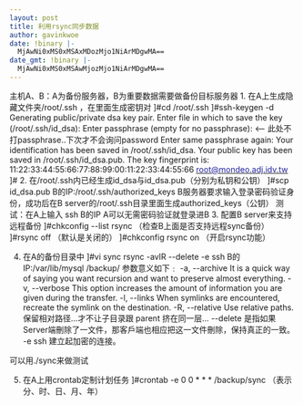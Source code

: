 ```yaml
---
layout: post
title: 利用rsync同步数据
author: gavinkwoe
date: !binary |-
  MjAwNi0xMS0xMSAxMDozMjo1NiArMDgwMA==
date_gmt: !binary |-
  MjAwNi0xMS0xMSAwMjozMjo1NiArMDgwMA==
---
```

<div>主机A、B：A为备份服务器，B为重要数据需要做备份目标服务器
1. 在A上生成隐藏文件夹/root/.ssh ，在里面生成密钥对
]#cd /root/.ssh
]#ssh-keygen -d
Generating public/private dsa key pair.
Enter file in which to save the key (/root/.ssh/id_dsa): 
Enter passphrase (empty for no passphrase): <-- 此处不打passphrase..下次才不会询问password
Enter same passphrase again:
Your identification has been saved in /root/.ssh/id_dsa.
Your public key has been saved in /root/.ssh/id_dsa.pub.
The key fingerprint is:
11:22:33:44:55:66:77:88:99:00:11:22:33:44:55:66 <a href="mailto:root@mondeo.adj.idv.tw"><font color="#22229c">root@mondeo.adj.idv.tw</font></a>
]#
2. 在/root/.ssh内已经生成id_dsa与id_dsa.pub（分别为私钥和公钥）
]#scp id_dsa.pub B的IP:/root/.ssh/authorized_keys
B服务器要求输入登录密码验证身份，成功后在B server的/root/.ssh目录里面生成authorized_keys（公钥）
测试：在A上输入 ssh B的IP A可以无需密码验证就登录进B
3. 配置B server来支持远程备份
]#chkconfig --list rsync （检查B上面是否支持远程sync备份）
]#rsync off （默认是关闭的）
]#chkconfig rsync on （开启rsync功能）

4. 在A的备份目录中
]#vi sync
rsync -avlR --delete -e ssh B的IP:/var/lib/mysql /backup/
参数意义如下﹕
-a, --archive
It is a quick way of saying you want recursion and want to preserve almost everything.
-v, --verbose
This option increases the amount of information you are given during the transfer.
-l, --links
When symlinks are encountered, recreate the symlink on the destination.
-R, --relative
Use relative paths. 保留相对路径...才不让子目录跟 parent 挤在同一层...
--delete
是指如果Server端刪除了一文件，那客戶端也相应把这一文件刪除，保持真正的一致。 
-e ssh
建立起加密的连接。 

可以用./sync来做测试

5. 在A上用crontab定制计划任务
]#crontab -e
0 0 * * * /backup/sync （表示分、时、日、月、年）</div>
